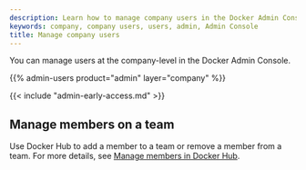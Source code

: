 ```yaml
---
description: Learn how to manage company users in the Docker Admin Console.
keywords: company, company users, users, admin, Admin Console
title: Manage company users
---
```


You can manage users at the company-level in the Docker Admin Console.

{{% admin-users product="admin" layer="company" %}}

{{< include "admin-early-access.md" >}}

## Manage members on a team

Use Docker Hub to add a member to a team or remove a member from a team. For more details, see [Manage members in Docker Hub](../organization/members.md#manage-members-on-a-team).
